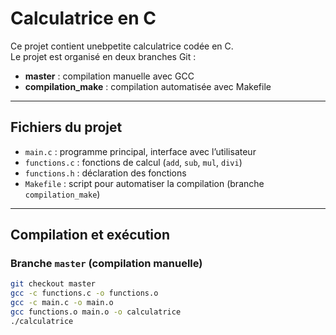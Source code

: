# Calculatrice en C

Ce projet contient unebpetite calculatrice codée en C.  
Le projet est organisé en deux branches Git :  

- **master** : compilation manuelle avec GCC  
- **compilation_make** : compilation automatisée avec Makefile

---

## Fichiers du projet

- `main.c` : programme principal, interface avec l’utilisateur  
- `functions.c` : fonctions de calcul (`add`, `sub`, `mul`, `divi`)  
- `functions.h` : déclaration des fonctions  
- `Makefile` : script pour automatiser la compilation (branche `compilation_make`)  

---

## Compilation et exécution

### Branche `master` (compilation manuelle)
```bash
git checkout master
gcc -c functions.c -o functions.o
gcc -c main.c -o main.o
gcc functions.o main.o -o calculatrice
./calculatrice
